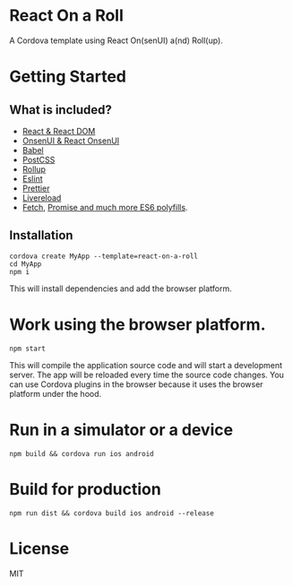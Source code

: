 # React On a Roll

A Cordova template using React On(senUI) a(nd) Roll(up).

# Getting Started

## What is included?

- [React & React DOM](https://facebook.github.io/react/)
- [OnsenUI & React OnsenUI](https://onsen.io/)
- [Babel](https://babeljs.io/)
- [PostCSS](http://postcss.org/)
- [Rollup](https://rollupjs.org/)
- [Eslint](http://eslint.org/)
- [Prettier](https://github.com/prettier/prettier)
- [Livereload](http://livereload.com/)
- [Fetch](https://github.com/whatwg/fetch), [Promise and much more ES6 polyfills](https://babeljs.io/docs/usage/polyfill/).

## Installation

```
cordova create MyApp --template=react-on-a-roll
cd MyApp
npm i
```

This will install dependencies and add the browser platform.

# Work using the browser platform.

```
npm start
```

This will compile the application source code and will start a development server. The app will be reloaded every time the source code changes. You can use Cordova plugins in the browser because it uses the browser platform under the hood.

# Run in a simulator or a device

```
npm build && cordova run ios android
```

# Build for production

```
npm run dist && cordova build ios android --release
```

# License

MIT
